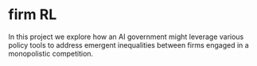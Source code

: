 # firm RL
In this project we explore how an AI government might leverage various policy tools to address emergent inequalities between firms engaged in a monopolistic competition.

